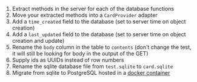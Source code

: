 1. Extract methods in the server for each of the database functions
2. Move your extracted methods into a `CardProvider` adapter
3. Add a `time_created` field to the database (set to server time on object creation)
4. Add a `last_updated` field to the database (set to server time on object creation and update)
5. Rename the `body` column in the table to `contents` (don't change the test, it will still be looking for body in the output of the GET)
6. Supply ids as UUIDs instead of row numbers
7. Rename the sqlite database file from `test.sqlite` to `card.sqlite`
8. Migrate from sqlite to PostgreSQL hosted in a [docker container](https://hub.docker.com/_/postgres)